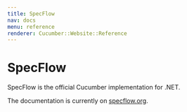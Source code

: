 ```yaml
---
title: SpecFlow
nav: docs
menu: reference
renderer: Cucumber::Website::Reference
---
```


# SpecFlow

SpecFlow is the official Cucumber implementation for .NET.

The documentation is currently on [specflow.org](http://specflow.org).
